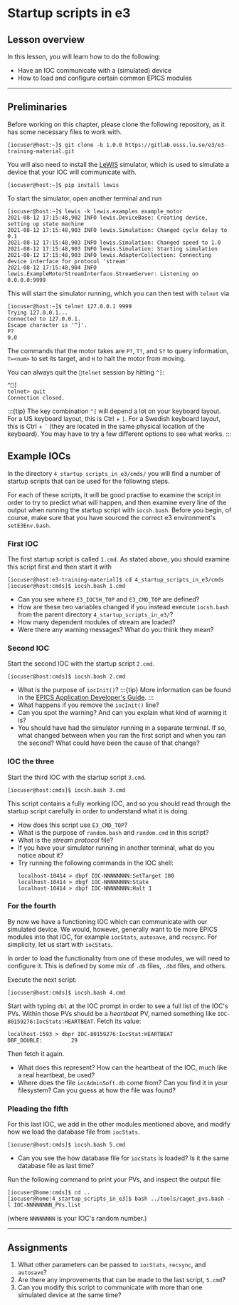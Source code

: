# Startup scripts in e3

## Lesson overview

In this lesson, you will learn how to do the following:

* Have an IOC communicate with a (simulated) device
* How to load and configure certain common EPICS modules

---

## Preliminaries

Before working on this chapter, please clone the following repository, as it has some necessary files to work with.
```console
[iocuser@host:~]$ git clone -b 1.0.0 https://gitlab.esss.lu.se/e3/e3-training-material.git
```
You will also need to install the [LeWIS](https://lewis.readthedocs.io/en/latest/index.html) simulator, which is used
to simulate a device that your IOC will communicate with.
```console
[iocuser@host:~]$ pip install lewis
```

To start the simulator, open another terminal and run
```console
[iocuser@host:~]$ lewis -k lewis.examples example_motor
2021-08-12 17:15:48,902 INFO lewis.DeviceBase: Creating device, setting up state machine
2021-08-12 17:15:48,903 INFO lewis.Simulation: Changed cycle delay to 0.1
2021-08-12 17:15:48,903 INFO lewis.Simulation: Changed speed to 1.0
2021-08-12 17:15:48,903 INFO lewis.Simulation: Starting simulation
2021-08-12 17:15:48,903 INFO lewis.AdapterCollection: Connecting device interface for protocol 'stream'
2021-08-12 17:15:48,904 INFO lewis.ExampleMotorStreamInterface.StreamServer: Listening on 0.0.0.0:9999
```
This will start the simulator running, which you can then test with `telnet` via
```console
[iocuser@host:~]$ telnet 127.0.0.1 9999
Trying 127.0.0.1...
Connected to 127.0.0.1.
Escape character is '^]'.
P?
0.0
```
The commands that the motor takes are `P?`, `T?`, and `S?` to query information, `T=<num>` to set its target, and `H` to halt the
motor from moving.

You can always quit the `telnet` session by hitting `^]`:
```console
^]
telnet> quit
Connection closed.
```

:::{tip}
The key combination `^]` will depend a lot on your keyboard layout. For a US keyboard layout, this is Ctrl + `]`. For
a Swedish keyboard layout, this is Ctrl + `¨` (they are located in the same physical location of the keyboard). You
may have to try a few different options to see what works.
:::


## Example IOCs

In the directory `4_startup_scripts_in_e3/cmds/` you will find a number of startup scripts that can be used for the following steps.

For each of these scripts, it will be good practise to examine the script in order to try to predict what will happen, and then
examine every line of the output when running the startup script with `iocsh.bash`. Before you begin, of course, make sure that
you have sourced the correct e3 environment's `setE3Env.bash`.

### First IOC

The first startup script is called `1.cmd`. As stated above, you should examine this script first and then start it with
```console
[iocuser@host:e3-training-material]$ cd 4_startup_scripts_in_e3/cmds
[iocuser@host:cmds]$ iocsh.bash 1.cmd
```

* Can you see where `E3_IOCSH_TOP` and `E3_CMD_TOP` are defined?
* How are these two variables changed if you instead execute `iocsh.bash` from the parent directory `4_startup_scripts_in_e3/`?
* How many dependent modules of stream are loaded?
* Were there any warning messages? What do you think they mean?

### Second IOC

Start the second IOC with the startup script `2.cmd`.
```console
[iocuser@host:cmds]$ iocsh.bash 2.cmd
```

* What is the purpose of `iocInit()`?
  :::{tip}
  More information can be found in the [EPICS Application Developer's Guide](https://epics.anl.gov/base/R3-16/2-docs/AppDevGuide/IOCInitialization.html#x8-2810007.4).
  :::
* What happens if you remove the `iocInit()` line?
* Can you spot the warning? And can you explain what kind of warning it is?
* You should have had the simulator running in a separate terminal. If so, what changed between when you ran the first script and
  when you ran the second? What could have been the cause of that change?

### IOC the three

Start the third IOC with the startup script `3.cmd`.
```console
[iocuser@host:cmds]$ iocsh.bash 3.cmd
```
This script contains a fully working IOC, and so you should read through the startup script carefully in order to understand what it is doing.

* How does this script use `E3_CMD_TOP`?
* What is the purpose of `random.bash` and `random.cmd` in this script?
* What is the *stream protocol* file?
* If you have your simulator running in another terminal, what do you notice about it?
* Try running the following commands in the IOC shell:
  ```console
  localhost-10414 > dbpf IOC-NNNNNNNN:SetTarget 100
  localhost-10414 > dbgf IOC-NNNNNNNN:State
  localhost-10414 > dbpf IOC-NNNNNNNN:Halt 1
  ```

### For the fourth

By now we have a functioning IOC which can communicate with our simulated device. We would, however, generally want to
tie more EPICS modules into that IOC, for example `iocStats`, `autosave`, and `recsync`. For simplicity, let us start with
`iocStats`.

In order to load the functionality from one of these modules, we will need to configure it. This is defined by some mix
of `.db` files, `.dbd` files, and others.

Execute the next script:
```console
[iocuser@host:cmds]$ iocsh.bash 4.cmd
```

Start with typing `dbl` at the IOC prompt in order to see a full list of the IOC's PVs. Within those PVs should be a
*heartbeat* PV, named something like `IOC-80159276:IocStats:HEARTBEAT`. Fetch its value:
```console
localhost-1593 > dbpr IOC-80159276:IocStat:HEARTBEAT
DBF_DOUBLE:         29
```
Then fetch it again.

* What does this represent? How can the heartbeat of the IOC, much like a real heartbeat, be used?
* Where does the file `iocAdminSoft.db` come from? Can you find it in your filesystem? Can you guess
  at how the file was found?

### Pleading the fifth

For this last IOC, we add in the other modules mentioned above, and modify how we load the database file from `iocStats`.
```console
[iocuser@host:cmds]$ iocsh.bash 5.cmd
```

* Can you see the how database file for `iocStats` is loaded? Is it the same database file as last time?

Run the following command to print your PVs, and inspect the output file:

```console
[iocuser@home:cmds]$ cd ..
[iocuser@home:4_startup_scripts_in_e3]$ bash ../tools/caget_pvs.bash -l IOC-NNNNNNNN_PVs.list 
```

(where `NNNNNNNN` is your IOC's random number.) 

---

## Assignments

1. What other parameters can be passed to `iocStats`, `recsync`, and `autosave`?
2. Are there any improvements that can be made to the last script, `5.cmd`?
3. Can you modify this script to communicate with more than one simulated device at the same time?

